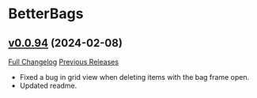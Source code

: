 # BetterBags

## [v0.0.94](https://github.com/Cidan/BetterBags/tree/v0.0.94) (2024-02-08)
[Full Changelog](https://github.com/Cidan/BetterBags/compare/v0.0.93...v0.0.94) [Previous Releases](https://github.com/Cidan/BetterBags/releases)

- Fixed a bug in grid view when deleting items with the bag frame open.  
- Updated readme.  
